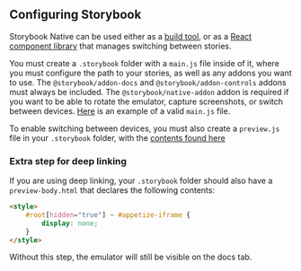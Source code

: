 ## Configuring Storybook

Storybook Native can be used either as a [build tool](packages/native/README.md), or as a [React component library](packages/native-components/README.md) that manages switching between stories.

You must create a `.storybook` folder with a `main.js` file inside of it, where you must configure the path to your stories, as well as any addons you want to use. The `@storybook/addon-docs` and `@storybook/addon-controls` addons must always be included. The `@storybook/native-addon` addon is required if you want to be able to rotate the emulator, capture screenshots, or switch between devices. [Here](examples/android-material-ui/.storybook/main.js) is an example of a valid `main.js` file.

To enable switching between devices, you must also create a `preview.js` file in your `.storybook` folder, with the [contents found here](examples/android-material-ui/.storybook/preview.js)

### Extra step for deep linking

If you are using deep linking, your `.storybook` folder should also have a `preview-body.html` that declares the following contents:

```html
<style>
    #root[hidden="true"] ~ #appetize-iframe {
        display: none;
    }
</style>
```

Without this step, the emulator will still be visible on the docs tab.
